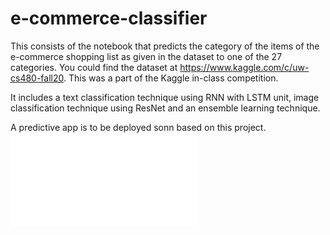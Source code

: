 # e-commerce-classifier
This consists of the notebook that predicts the category of the items of the e-commerce shopping list as given in the dataset to one of the 27 categories. You could find the dataset at https://www.kaggle.com/c/uw-cs480-fall20. This was a part of the Kaggle in-class competition. 

It includes a text classification technique using RNN with LSTM unit, image classification technique using ResNet and an ensemble learning technique.

A predictive app is to be deployed sonn based on this project.
![](rnn.html)
